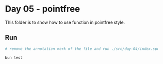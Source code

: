 # Day 05 - pointfree

This folder is to show how to use function in pointfree style.

## Run

```sh
# remove the annotation mark of the file and run ./src/day-04/index.spec.ts

bun test
```
